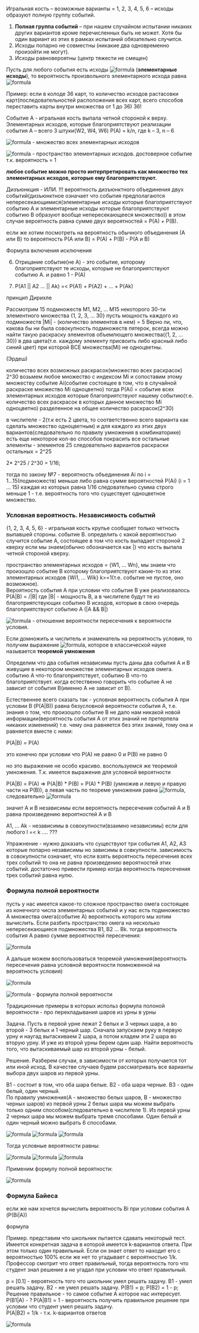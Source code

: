 Игральная кость – возможные варианты = 1, 2, 3, 4, 5, 6 – исходы образуют полную группу событий.

1.	**Полная группа событий** – при нашем случайном испытании никаких других вариантов кроме перечисленных быть не может. Хотя бы один вариант из этих в рамках испытаний обязательно случится.
2.	Исходы попарно не совместны (никакие два одновременно произойти не могут).
3.	Исходы равновероятны (центр тяжести не смещен)

Пусть для любого события есть исходы ![formula](http://latex.codecogs.com/gif.latex?\dpi{150}&space;\omega_1&space;,&space;\omega_2&space;,&space;...&space;,&space;\omega_n) (**элементарные исходы**), то вероятность произвольного элементарного исхода равна ![formula](http://latex.codecogs.com/gif.latex?\dpi{120}&space;P(\omega_i)&space;=&space;\frac{1}{n})

Пример: если в колоде 36 карт, то количество исходов растасовки карт(последовательностей расположения всех карт, всего способов переставить карты внутри множества от 1 до 36) 36!  

Событие А - игральная кость выпала четной стороной к верху.
Элементарных исходов, которые благоприятствуют реализации события А – всего 3 штуки(W2, W4, W6)
P(A) = k/n, где k – 3, n – 6

![formula](http://latex.codecogs.com/gif.latex?\dpi{120}&space;\Omega&space;=&space;\left&space;\{\omega_1,&space;\omega_2,...,\omega_n&space;\right\}) - множество всех элементарных исходов

![formula](http://latex.codecogs.com/gif.latex?\dpi{120}&space;P(\Omega)&space;=&space;1) - пространство элементарных исходов. достоверное событие т.к. вероятность = 1

**любое событие можно просто интерпретировать как множество тех элементарных исходов, которые ему благоприятствуют.**

Дизъюнкция - ИЛИ.
!!! вероятность дизъюнктного объединения двух событий(дизъюнктное означает что события предполагаются непересекающимися(элементарные исходы которые благоприятствуют событию А и элементарные исходы которые благоприятствуют событию В образуют вообще непересекающееся множество)) в этом случае вероятность равна сумме двух вероятностей = P(A) + P(B).

если же хотим посмотреть на вероятность обычного объединения (А или В) то вероятность P(A или В) = P(A) + P(B) - P(A и B)

Формула включения исключения

6. Отрицание событие(не А) - это событие, которому благоприятствуют те исходы, которые не благоприятствуют событию А.
и равно 1 - Р(А)

7. P(A1 || A2 ... || Ak) =< P(A1) + P(A2) + ... + P(Ak)

принцип Дирихле

Рассмотрим 15 подмножеств М1, М2, ... М15 некоторого 30-ти элементного множества {1, 2, 3, ... 30}
пусть мощность каждого из подмножеств |Mi| - (количество элементов в нем) = 5 
Верно ли, что, какова бы ни была совокупность подмножеств пятерок, всегда можно найти такую раскраску элементов объемлющего множества({1, 2, ... 30}) в два цвета(т.е. каждому элементу присвоить либо красный либо синий цвет) при которой ВСЕ множества(Mi) не одноцветны.

(Эрдеш)

количество всех возможных раскрасок(множество всех раскрасок) 2^30
возьмем любое множество с индексом Mi и сопоставим этому множеству событие Аi(событие состоящее в том, что в случайной раскраске множество Mi одноцветно)
тогда P(Ai) = событие всех элементарных исходов которые благоприятствуют нашему событию(т.е. количество всех раскрасок в которых данное множество Mi одноцветно) разделенное на общее количество раскрасок(2^30)

в числителе - 2(т.к есть 2 цвета, то соответственно всего варианта как сделать множество одноцветным) и для каждого из этих двух вариантов(следовательно по правилу умножения в комбинаторике) есть еще некоторое кол-во способов покрасить все остальные элементы - элементов 25 следовательно вариантов раскраски остальных = 2^25

2* 2^25 / 2^30 = 1/16;

тогда по закону №7 - вероятность объединения Ai по i = 1...15(подмножеств) меньше либо равна сумме вероятностей P(Ai) (i = 1 ... 15) каждая из которых равна 1/16 следовательно сумма строго меньше 1 - т.е. вероятность того что существует одноцветное множество.  

### Условная вероятность. Независимость событий  
{1, 2, 3, 4, 5, 6} - игральная кость
крупье сообщает только четность выпавшей стороны. событие В.
определить с какой вероятностью случится событие А, состоящее в том что кость выпадает стороной 2 кверху если мы знаем(обычно обозначается как |) что кость выпала четной стороной кверху.

пространство элементарных исходов = {W1, ... Wn}, мы знаем что произошло событие B которому благоприятствуют какие-то из этих элементарных исходов {Wi1, ... Wik} k>=1(т.е. событие не пустое, оно возможное).    
Вероятность события А при условии что событие В уже реализовалось P(A|B) = /|B| где |B| - мощность В, а в числителе будут те из благоприятствующих событию В исходов, которые в свою очередь благоприятствуют событию А (|A && B|)

![formula](http://latex.codecogs.com/gif.latex?\dpi{120}&space;P(A|B)&space;=&space;\frac{\left&space;|&space;A\cap&space;B&space;\right&space;|}{\left&space;|&space;B&space;\right&space;|}&space;=&space;\frac{P(A\cap&space;B)}{P(B)}) - отношение вероятности пересечения к вероятности условия.

Если домножить и числитель и знаменатель на рероятность условия, то получим выражение ![formula](http://latex.codecogs.com/gif.latex?\dpi{120}&space;P(A|B)*P(B)&space;=&space;P(A\cap&space;B)), которое в классической науке называется **теоремой умножения**
 
Определим что два события независимы
пусть даны два события А и В живущие в некотором множестве элементарных исходов омега. событию А что-то благоприятствует, событию В что-то благоприятствует. когда естественно говорить что событие А не зависит от события В(именно А не зависит от В).

Естественнее всего сказать так - условная вероятность события А при условии В (P(A|B)) равна безусловной вероятности события А, т.е. знания о том, что произошло событие В не дало нам никакой новой информации(вероятность события А от этих знаний не претерпела никаких изменений) т.е. чему она равняется без этих знаний, тому она и равняется вместе с ними:

P(A|B) = P(A)

это конечно при условии что P(A) не равно 0 и P(B) не равно 0

но это выражение не особо красиво. воспользуемся же теоремой умножения. Т.к. имеется выражение для условной вероятности  

P(A|B) = P(A) => P(A|B) * P(B) = P(A) * P(B) (умножив и левую и правую части на P(B)), а левая часть по теореме умножения равна ![formula](http://latex.codecogs.com/gif.latex?\dpi{120}&space;P(A\cap&space;B)), следовательно ![formula](http://latex.codecogs.com/gif.latex?\dpi{120}&space;P(A\cap&space;B)&space;=&space;P(A)*P(B))

значит А и В независимы если вероятность пересечения событий А и В равна произведению вероятностей А и В


A1, ... Ak - независимы в совокупности(взаимно независимы) если для любого l =< k .... ???

Упражнение - нужно доказать что существуют три события A1, A2, A3 которые попарно независимы но зависимы в совкупности.
зависимость в совокупности означает, что если взять вероятность пересечения всех трех событий то она не равна произведению вероятностей этих событий. достаточно привести пример когда вероятность пересечения трех событий равна нулю.

### Формула полной вероятности 
пусть у нас имеется какое-то сложное пространство омега состоящее из конечного числа элементарных событий и у нас есть подмножество А множества омега(событие А) вероятность которого мы хотим вычислить. Если разбить пространство омега на несколько непересекающиеся подмножества B1, B2 ... Bk. тогда вероятность события А равно сумме вероятностей пересечения:

   ![formula](http://latex.codecogs.com/gif.latex?\dpi{120}&space;P(A)&space;=&space;P(A&space;\cap&space;B_1)&space;&plus;&space;P(A&space;\cap&space;B_2)&plus;...&plus;P(A&space;\cap&space;B_k))

А дальше можем воспользоваться теоремой умножения(вероятность пересечения равна условной вероятности помноженной на вероятность условия)

   ![formula](http://latex.codecogs.com/gif.latex?\dpi{120}&space;P(A)&space;=&space;P(A|B_1)P(B_1)&space;&plus;&space;P(A|B_2)P(B_2)&plus;...&plus;P(A|B_k)P(B_k))

   ![formula](http://latex.codecogs.com/gif.latex?\dpi{120}&space;P(A)&space;=&space;\sum_{i=1}^{k}P(A|B_i)P(B_i)) - формула полной вероятности

Традиционные примеры в которых использ формула полоной вероятности - про перекладывания шаров из урны в урны

Задача. Пусть в первой урне лежат 2 белых и 3 черных шара, а во второй - 3 белых и 1 черный шар. Сначала запускаем руку в первую урну и наугад вытаскиваем 2 шара, а потом кладем эти 2 шара во вторую урну. И уже из второй урны берем один шар. Найти вероятность того, что вытаскиваемый шар из второй урны - белый.

Решение. Разберем случаи, в зависимости от которых получается тот или иной исход. В качестве случаев будем рассматривать все варианты выбора двух шаров из первой урны.

B1 - состоит в том, что оба шара белые. B2 - оба шара черные. B3 - один белый, один черный.  
По правилу умножения(A - множество белых шаров, В - множество черных шаров) из первой урны 2 белых шара мы можем выбрать только одним способом(следовательно в числителе 1). Из первой урны 2 черных шара мы можем выбрать тремя способами. Один белый и один черный можно выбрать 6 способами.

![formula](http://latex.codecogs.com/gif.latex?\dpi{120}&space;P(B_1)=\frac{1}{C_{5}^{_2}}=\frac{1}{10})  
![formula](http://latex.codecogs.com/gif.latex?\dpi{120}&space;P(B_2)=\frac{3}{C_{5}^{_2}}=\frac{3}{10})  
![formula](http://latex.codecogs.com/gif.latex?\dpi{120}&space;P(B_3)=\frac{6}{C_{5}^{_2}}=\frac{6}{10})  

Тогда условные вероятности равны:  

![formula](http://latex.codecogs.com/gif.latex?\dpi{120}&space;P(A|B_1)=\frac{5}{6})  
![formula](http://latex.codecogs.com/gif.latex?\dpi{120}&space;P(A|B_2)=\frac{3}{6})  
![formula](http://latex.codecogs.com/gif.latex?\dpi{120}&space;P(A|B_3)=\frac{4}{6})  

Применим формулу полной вероятности:  

![formula](http://latex.codecogs.com/gif.latex?\dpi{120}&space;P(A)=\frac{5}{6}*&space;\frac{1}{10}&plus;\frac{3}{6}*&space;\frac{3}{10}&plus;\frac{4}{6}*\frac{6}{10})

### Формула Байеса  
если же нам хочется вычислить вероятность Bi при условии события А (P(Bi|A))

формула

Пример. представим что школьник пытается сдавать некоторый тест. Имеется конкретная задача в которой имеется k-вариантов ответа. При этом только один правильный. Если он знает ответ то находит его с вероятностью 100% если же нет то угадывает с вероятностью 1/k. Профессор смотрит что ответ правильный, тогда вероятность того что студент знал решение а не угадал при условии что ответ правильный.

p = [0.1] - вероятность того что школьник умел решать задачу. B1 - умел решать задачу. B2 - не умел решать задачу.
P(B1) = p; P(B2) = 1 - p;
Решение правильное - то самое событие А которое нас интересует. 
P(B1|A) - ?
P(A|B1) = 1 - вероятность получить правильное решение при условии что студент умел решать задачу.  
P(A|B2) = 1/k - т.к. k-вариантов ответов

![formula](http://latex.codecogs.com/gif.latex?\dpi{120}&space;P(B_1|A)=\frac{p}{p&plus;\frac{1}{k}*(1-p)})  

